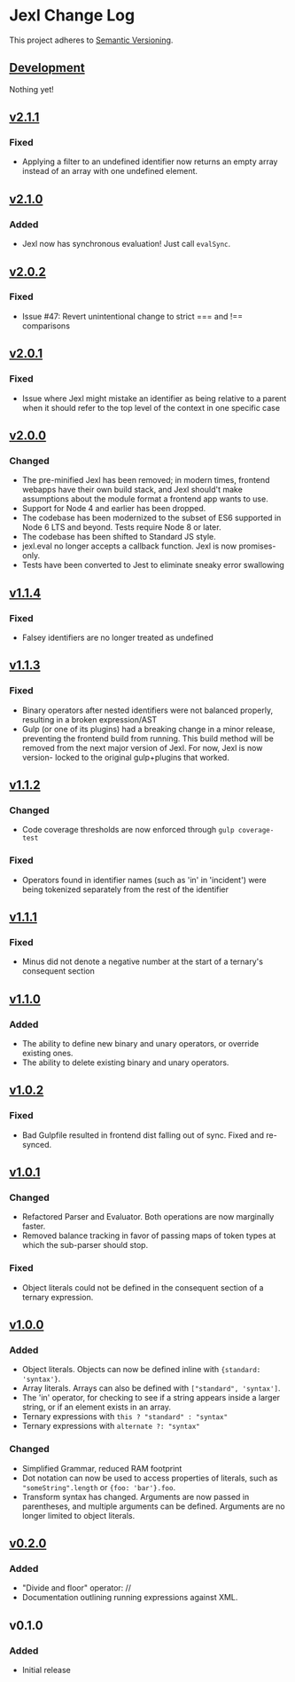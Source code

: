 # Jexl Change Log

This project adheres to [Semantic Versioning](http://semver.org/).

## [Development]

Nothing yet!

## [v2.1.1]

### Fixed

- Applying a filter to an undefined identifier now returns an empty array
  instead of an array with one undefined element.

## [v2.1.0]

### Added

- Jexl now has synchronous evaluation! Just call `evalSync`.

## [v2.0.2]

### Fixed

- Issue #47: Revert unintentional change to strict === and !== comparisons

## [v2.0.1]

### Fixed

- Issue where Jexl might mistake an identifier as being relative to a parent
  when it should refer to the top level of the context in one specific case

## [v2.0.0]

### Changed

- The pre-minified Jexl has been removed; in modern times, frontend
  webapps have their own build stack, and Jexl should't make assumptions
  about the module format a frontend app wants to use.
- Support for Node 4 and earlier has been dropped.
- The codebase has been modernized to the subset of ES6 supported in
  Node 6 LTS and beyond. Tests require Node 8 or later.
- The codebase has been shifted to Standard JS style.
- jexl.eval no longer accepts a callback function. Jexl is now promises-only.
- Tests have been converted to Jest to eliminate sneaky error swallowing

## [v1.1.4]

### Fixed

- Falsey identifiers are no longer treated as undefined

## [v1.1.3]

### Fixed

- Binary operators after nested identifiers were not balanced properly,
  resulting in a broken expression/AST
- Gulp (or one of its plugins) had a breaking change in a minor release,
  preventing the frontend build from running. This build method will be
  removed from the next major version of Jexl. For now, Jexl is now version-
  locked to the original gulp+plugins that worked.

## [v1.1.2]

### Changed

- Code coverage thresholds are now enforced through `gulp coverage-test`

### Fixed

- Operators found in identifier names (such as 'in' in 'incident') were being
  tokenized separately from the rest of the identifier

## [v1.1.1]

### Fixed

- Minus did not denote a negative number at the start of a ternary's consequent
  section

## [v1.1.0]

### Added

- The ability to define new binary and unary operators, or override existing
  ones.
- The ability to delete existing binary and unary operators.

## [v1.0.2]

### Fixed

- Bad Gulpfile resulted in frontend dist falling out of sync. Fixed and
  re-synced.

## [v1.0.1]

### Changed

- Refactored Parser and Evaluator. Both operations are now marginally faster.
- Removed balance tracking in favor of passing maps of token types at which
  the sub-parser should stop.

### Fixed

- Object literals could not be defined in the consequent section of a ternary
  expression.

## [v1.0.0]

### Added

- Object literals. Objects can now be defined inline with
  `{standard: 'syntax'}`.
- Array literals. Arrays can also be defined with `["standard", 'syntax']`.
- The 'in' operator, for checking to see if a string appears inside a larger
  string, or if an element exists in an array.
- Ternary expressions with `this ? "standard" : "syntax"`
- Ternary expressions with `alternate ?: "syntax"`

### Changed

- Simplified Grammar, reduced RAM footprint
- Dot notation can now be used to access properties of literals, such as
  `"someString".length` or `{foo: 'bar'}.foo`.
- Transform syntax has changed. Arguments are now passed in parentheses, and
  multiple arguments can be defined. Arguments are no longer limited to object
  literals.

## [v0.2.0]

### Added

- "Divide and floor" operator: //
- Documentation outlining running expressions against XML.

## v0.1.0

### Added

- Initial release

[development]: https://github.com/TomFrost/Jexl/compare/v2.1.1...HEAD
[v2.1.1]: https://github.com/TomFrost/Jexl/compare/v2.1.0...v2.1.1
[v2.1.0]: https://github.com/TomFrost/Jexl/compare/v2.0.2...v2.1.0
[v2.0.2]: https://github.com/TomFrost/Jexl/compare/v2.0.1...v2.0.2
[v2.0.1]: https://github.com/TomFrost/Jexl/compare/v2.0.0...v2.0.1
[v2.0.0]: https://github.com/TomFrost/Jexl/compare/1.1.4...v2.0.0
[v1.1.4]: https://github.com/TomFrost/Jexl/compare/1.1.3...1.1.4
[v1.1.3]: https://github.com/TomFrost/Jexl/compare/1.1.2...1.1.3
[v1.1.2]: https://github.com/TomFrost/Jexl/compare/1.1.1...1.1.2
[v1.1.1]: https://github.com/TomFrost/Jexl/compare/1.1.0...1.1.1
[v1.1.0]: https://github.com/TomFrost/Jexl/compare/1.0.2...1.1.0
[v1.0.2]: https://github.com/TomFrost/Jexl/compare/1.0.1...1.0.2
[v1.0.1]: https://github.com/TomFrost/Jexl/compare/1.0.0...1.0.1
[v1.0.0]: https://github.com/TomFrost/Jexl/compare/0.2.0...1.0.0
[v0.2.0]: https://github.com/TomFrost/Jexl/compare/0.1.0...0.2.0
